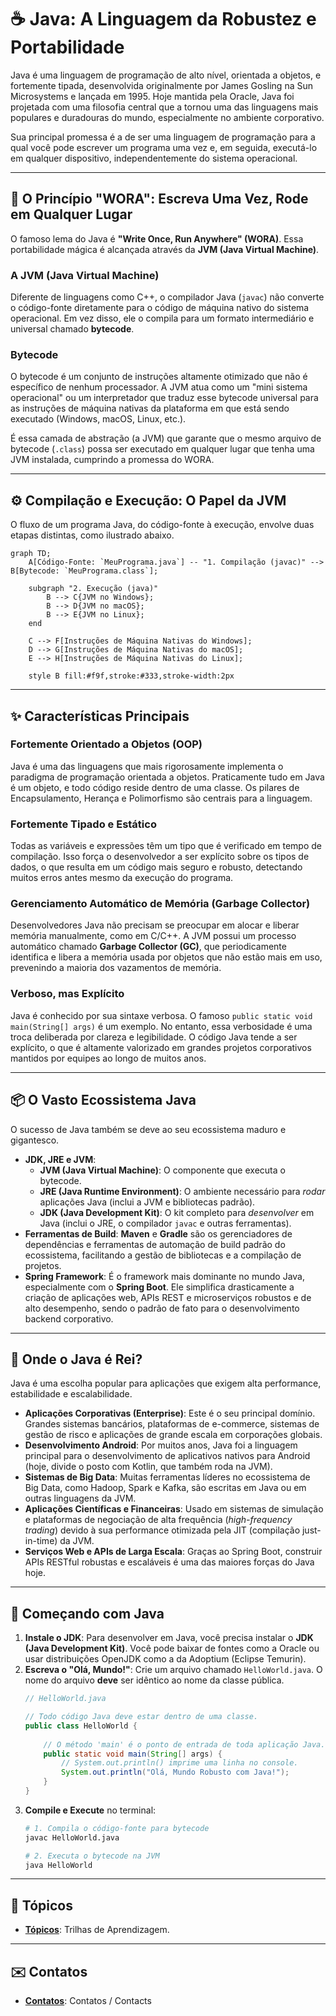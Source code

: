 # ☕ Java: A Linguagem da Robustez e Portabilidade

Java é uma linguagem de programação de alto nível, orientada a objetos, e fortemente tipada, desenvolvida originalmente por James Gosling na Sun Microsystems e lançada em 1995. Hoje mantida pela Oracle, Java foi projetada com uma filosofia central que a tornou uma das linguagens mais populares e duradouras do mundo, especialmente no ambiente corporativo.

Sua principal promessa é a de ser uma linguagem de programação para a qual você pode escrever um programa uma vez e, em seguida, executá-lo em qualquer dispositivo, independentemente do sistema operacional.

-----

## 📜 O Princípio "WORA": Escreva Uma Vez, Rode em Qualquer Lugar

O famoso lema do Java é **"Write Once, Run Anywhere" (WORA)**. Essa portabilidade mágica é alcançada através da **JVM (Java Virtual Machine)**.

### A JVM (Java Virtual Machine)

Diferente de linguagens como C++, o compilador Java (`javac`) não converte o código-fonte diretamente para o código de máquina nativo do sistema operacional. Em vez disso, ele o compila para um formato intermediário e universal chamado **bytecode**.

### Bytecode

O bytecode é um conjunto de instruções altamente otimizado que não é específico de nenhum processador. A JVM atua como um "mini sistema operacional" ou um interpretador que traduz esse bytecode universal para as instruções de máquina nativas da plataforma em que está sendo executado (Windows, macOS, Linux, etc.).

É essa camada de abstração (a JVM) que garante que o mesmo arquivo de bytecode (`.class`) possa ser executado em qualquer lugar que tenha uma JVM instalada, cumprindo a promessa do WORA.

-----

## ⚙️ Compilação e Execução: O Papel da JVM

O fluxo de um programa Java, do código-fonte à execução, envolve duas etapas distintas, como ilustrado abaixo.

```mermaid
graph TD;
    A[Código-Fonte: `MeuPrograma.java`] -- "1. Compilação (javac)" --> B[Bytecode: `MeuPrograma.class`];
    
    subgraph "2. Execução (java)"
        B --> C{JVM no Windows};
        B --> D{JVM no macOS};
        B --> E{JVM no Linux};
    end
    
    C --> F[Instruções de Máquina Nativas do Windows];
    D --> G[Instruções de Máquina Nativas do macOS];
    E --> H[Instruções de Máquina Nativas do Linux];

    style B fill:#f9f,stroke:#333,stroke-width:2px
```

-----

## ✨ Características Principais

### Fortemente Orientado a Objetos (OOP)

Java é uma das linguagens que mais rigorosamente implementa o paradigma de programação orientada a objetos. Praticamente tudo em Java é um objeto, e todo código reside dentro de uma classe. Os pilares de Encapsulamento, Herança e Polimorfismo são centrais para a linguagem.

### Fortemente Tipado e Estático

Todas as variáveis e expressões têm um tipo que é verificado em tempo de compilação. Isso força o desenvolvedor a ser explícito sobre os tipos de dados, o que resulta em um código mais seguro e robusto, detectando muitos erros antes mesmo da execução do programa.

### Gerenciamento Automático de Memória (Garbage Collector)

Desenvolvedores Java não precisam se preocupar em alocar e liberar memória manualmente, como em C/C++. A JVM possui um processo automático chamado **Garbage Collector (GC)**, que periodicamente identifica e libera a memória usada por objetos que não estão mais em uso, prevenindo a maioria dos vazamentos de memória.

### Verboso, mas Explícito

Java é conhecido por sua sintaxe verbosa. O famoso `public static void main(String[] args)` é um exemplo. No entanto, essa verbosidade é uma troca deliberada por clareza e legibilidade. O código Java tende a ser explícito, o que é altamente valorizado em grandes projetos corporativos mantidos por equipes ao longo de muitos anos.

-----

## 📦 O Vasto Ecossistema Java

O sucesso de Java também se deve ao seu ecossistema maduro e gigantesco.

  - **JDK, JRE e JVM**:
      - **JVM (Java Virtual Machine)**: O componente que executa o bytecode.
      - **JRE (Java Runtime Environment)**: O ambiente necessário para *rodar* aplicações Java (inclui a JVM e bibliotecas padrão).
      - **JDK (Java Development Kit)**: O kit completo para *desenvolver* em Java (inclui o JRE, o compilador `javac` e outras ferramentas).
  - **Ferramentas de Build**: **Maven** e **Gradle** são os gerenciadores de dependências e ferramentas de automação de build padrão do ecossistema, facilitando a gestão de bibliotecas e a compilação de projetos.
  - **Spring Framework**: É o framework mais dominante no mundo Java, especialmente com o **Spring Boot**. Ele simplifica drasticamente a criação de aplicações web, APIs REST e microserviços robustos e de alto desempenho, sendo o padrão de fato para o desenvolvimento backend corporativo.

-----

## 🎯 Onde o Java é Rei?

Java é uma escolha popular para aplicações que exigem alta performance, estabilidade e escalabilidade.

  - **Aplicações Corporativas (Enterprise)**: Este é o seu principal domínio. Grandes sistemas bancários, plataformas de e-commerce, sistemas de gestão de risco e aplicações de grande escala em corporações globais.
  - **Desenvolvimento Android**: Por muitos anos, Java foi a linguagem principal para o desenvolvimento de aplicativos nativos para Android (hoje, divide o posto com Kotlin, que também roda na JVM).
  - **Sistemas de Big Data**: Muitas ferramentas líderes no ecossistema de Big Data, como Hadoop, Spark e Kafka, são escritas em Java ou em outras linguagens da JVM.
  - **Aplicações Científicas e Financeiras**: Usado em sistemas de simulação e plataformas de negociação de alta frequência (*high-frequency trading*) devido à sua performance otimizada pela JIT (compilação just-in-time) da JVM.
  - **Serviços Web e APIs de Larga Escala**: Graças ao Spring Boot, construir APIs RESTful robustas e escaláveis é uma das maiores forças do Java hoje.

-----

## 🚀 Começando com Java

1.  **Instale o JDK**: Para desenvolver em Java, você precisa instalar o **JDK (Java Development Kit)**. Você pode baixar de fontes como a Oracle ou usar distribuições OpenJDK como a da Adoptium (Eclipse Temurin).
2.  **Escreva o "Olá, Mundo\!"**: Crie um arquivo chamado `HelloWorld.java`. O nome do arquivo **deve** ser idêntico ao nome da classe pública.
    ```java
    // HelloWorld.java

    // Todo código Java deve estar dentro de uma classe.
    public class HelloWorld {
        
        // O método 'main' é o ponto de entrada de toda aplicação Java.
        public static void main(String[] args) {
            // System.out.println() imprime uma linha no console.
            System.out.println("Olá, Mundo Robusto com Java!");
        }
    }
    ```
3.  **Compile e Execute** no terminal:
    ```sh
    # 1. Compila o código-fonte para bytecode
    javac HelloWorld.java

    # 2. Executa o bytecode na JVM
    java HelloWorld
    ```

---

## 🔗 Tópicos

* **[Tópicos](./ricardotecpro.github.io/topicos.md)**: Trilhas de Aprendizagem.

---

## ✉️ Contatos

* **[Contatos](./ricardotecpro.github.io/contatos.md)**: Contatos / Contacts
